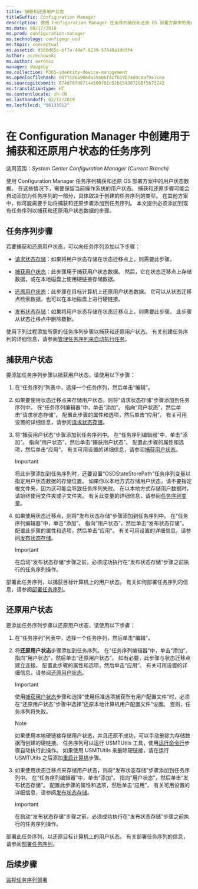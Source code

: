 ```yaml
---
title: 捕获和还原用户状态
titleSuffix: Configuration Manager
description: 使用 Configuration Manager 任务序列捕获和还原 OS 部署方案中的用户状态数据。
ms.date: 08/17/2018
ms.prod: configuration-manager
ms.technology: configmgr-osd
ms.topic: conceptual
ms.assetid: d566d85c-bf7a-40e7-8239-57640a1db5f4
author: aczechowski
ms.author: aaroncz
manager: dougeby
ms.collection: M365-identity-device-management
ms.openlocfilehash: 0077cd6a906da59a06f4cf619b74ddc0af947cea
ms.sourcegitcommit: 874d78f08714a509f61c52b154387268f5b73242
ms.translationtype: HT
ms.contentlocale: zh-CN
ms.lasthandoff: 02/12/2019
ms.locfileid: "56133912"
---
```

# <a name="create-a-task-sequence-to-capture-and-restore-user-state-in-configuration-manager"></a>在 Configuration Manager 中创建用于捕获和还原用户状态的任务序列

 适用范围：*System Center Configuration Manager (Current Branch)*

 使用 Configuration Manager 任务序列捕获和还原 OS 部署方案中的用户状态数据。 在这些情况下，需要保留当前操作系统的用户状态。 捕获和还原步骤可能会自动添加为任务序列的一部分，具体取决于创建的任务序列的类型。 在其他方案中，你可能需要手动将捕获和还原步骤添加到任务序列。 本文提供必须添加到现有任务序列以捕获和还原用户状态数据的步骤。  



## <a name="task-sequence-steps"></a>任务序列步骤  

 若要捕获和还原用户状态，可以向任务序列添加以下步骤：  

 - [请求状态存储](/sccm/osd/understand/task-sequence-steps#BKMK_RequestStateStore)：如果将用户状态存储在状态迁移点上，则需要此步骤。  

- [捕获用户状态](/sccm/osd/understand/task-sequence-steps#BKMK_CaptureUserState)：此步骤用于捕获用户状态数据。 然后，它在状态迁移点上存储数据，或在本地磁盘上使用硬链接存储数据。  

- [还原用户状态](/sccm/osd/understand/task-sequence-steps#BKMK_RestoreUserState)：此步骤在目标计算机上还原用户状态数据。 它可以从状态迁移点检索数据，也可以在本地磁盘上进行硬链接。  

- [发布状态存储](/sccm/osd/understand/task-sequence-steps#BKMK_ReleaseStateStore)：如果将用户状态存储在状态迁移点上，则需要此步骤。 此步骤从状态迁移点中删除数据。  


 使用下列过程添加所需的任务序列步骤以捕获和还原用户状态。 有关创建任务序列的详细信息，请参阅[管理任务序列来自动执行任务](/sccm/osd/deploy-use/manage-task-sequences-to-automate-tasks)。  



## <a name="capture-the-user-state"></a>捕获用户状态  

 要添加任务序列步骤以捕获用户状态，请使用以下步骤：

1.  在“任务序列”列表中，选择一个任务序列，然后单击“编辑”。  

2.  如果要使用状态迁移点来存储用户状态，则将“请求状态存储”步骤添加到任务序列中。 在“任务序列编辑器”中，单击“添加”。 指向“用户状态”，然后单击“请求状态存储”。 配置此步骤的属性和选项，然后单击“应用”。 有关可用设置的详细信息，请参阅[请求状态存储](/sccm/osd/understand/task-sequence-steps#BKMK_RequestStateStore)。  

3.  将“捕获用户状态”步骤添加到任务序列中。 在“任务序列编辑器”中，单击“添加”。 指向“用户状态”，然后单击“捕获用户状态”。 配置此步骤的属性和选项，然后单击“应用”。 有关可用设置的详细信息，请参阅[捕获用户状态](/sccm/osd/understand/task-sequence-steps#BKMK_CaptureUserState)。  

    > [!IMPORTANT]  
    >  将此步骤添加到任务序列时，还要设置“OSDStateStorePath”任务序列变量以指定用户状态数据的存储位置。 如果你以本地方式存储用户状态，请不要指定根文件夹，因为这可能会导致任务序列失败。 在以本地方式存储用户数据时，请始终使用文件夹或子文件夹。 有关此变量的详细信息，请参阅[任务序列变量](/sccm/osd/understand/task-sequence-variables#OSDStateStorePath)。  

4.  如果使用状态迁移点，则将“发布状态存储”步骤添加到任务序列中。 在“任务序列编辑器”中，单击“添加”。 指向“用户状态”，然后单击“发布状态存储”。 配置此步骤的属性和选项，然后单击“应用”。 有关可用设置的详细信息，请参阅[发布状态存储](/sccm/osd/understand/task-sequence-steps#BKMK_ReleaseStateStore)。  

    > [!IMPORTANT]  
    >  在启动“发布状态存储”步骤之前，必须成功执行在“发布状态存储”步骤之前执行的任务序列操作。  


 部署此任务序列，以捕获目标计算机上的用户状态。 有关如何部署任务序列的信息，请参阅[部署任务序列](/sccm/osd/deploy-use/manage-task-sequences-to-automate-tasks#BKMK_DeployTS)。  



## <a name="restore-the-user-state"></a>还原用户状态  

 要添加任务序列步骤以还原用户状态，请使用以下步骤：

1. 在“任务序列”列表中，选择一个任务序列，然后单击“编辑”。  

2. 将**还原用户状态**步骤添加到任务序列。 在“任务序列编辑器”中，单击“添加”。 指向“用户状态”，然后单击“还原用户状态”。 如有必要，此步骤与状态迁移点建立连接。 配置此步骤的属性和选项，然后单击“应用”。 有关可用设置的详细信息，请参阅[还原用户状态](/sccm/osd/understand/task-sequence-steps#BKMK_RestoreUserState)。  

   > [!Important]  
   >  使用[捕获用户状态](/sccm/osd/understand/task-sequence-steps#BKMK_CaptureUserState)步骤和选择“使用标准选项捕获所有用户配置文件”时，必须在“还原用户状态”步骤中选择“还原本地计算机用户配置文件”设置。 否则，任务序列将失败。  

   > [!Note]  
   > 如果使用本地硬链接存储用户状态，并且还原不成功，可以手动删除为存储数据而创建的硬链接。 任务序列可以运行 USMTUtils 工具，使用[运行命令行](/sccm/osd/understand/task-sequence-steps#BKMK_RunCommandLine)步骤自动执行此操作。 如果使用 USMTUtils 来删除硬链接，请在运行 USMTUtils 之后添加[重启计算机](/sccm/osd/understand/task-sequence-steps#BKMK_RestartComputer)步骤。  

3. 如果使用状态迁移点来存储用户状态，则将“发布状态存储”步骤添加到任务序列中。 在“任务序列编辑器”中，单击“添加”。 指向“用户状态”，然后单击“发布状态存储”。 配置此步骤的属性和选项，然后单击“应用”。 有关可用设置的详细信息，请参阅[发布状态存储](/sccm/osd/understand/task-sequence-steps#BKMK_ReleaseStateStore)。  

   > [!IMPORTANT]  
   >  在启动“发布状态存储”步骤之前，必须成功执行在“发布状态存储”步骤之前执行的任务序列操作。  


 部署此任务序列，以还原目标计算机上的用户状态。 有关部署任务序列的信息，请参阅[部署任务序列](/sccm/osd/deploy-use/manage-task-sequences-to-automate-tasks#BKMK_DeployTS)。  



## <a name="next-steps"></a>后续步骤

[监视任务序列部署](/sccm/osd/deploy-use/monitor-operating-system-deployments#BKMK_TSDeployStatus)
